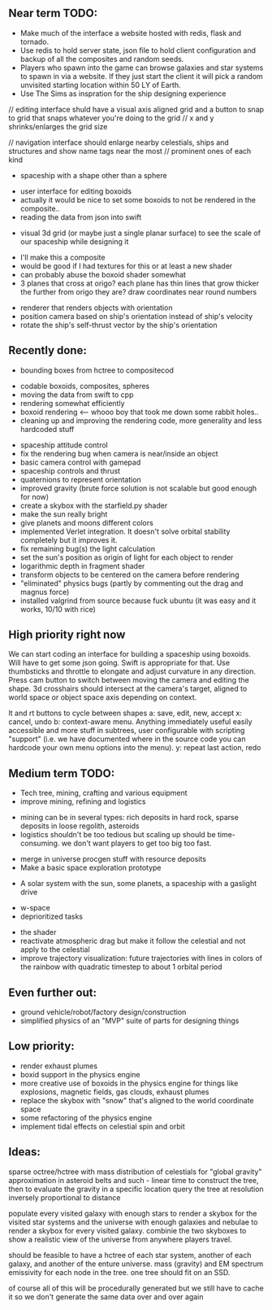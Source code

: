 ## Near term TODO:


* Make much of the interface a website hosted with redis, flask and tornado.
* Use redis to hold server state, json file to hold client configuration and backup of all the composites and random seeds.
* Players who spawn into the game can browse galaxies and star systems to spawn in via a website. If they just start
the client it will pick a random unvisited starting location within 50 LY of Earth.
* Use The Sims as inspration for the ship designing experience


// editing interface shuld have a visual axis aligned grid and a button to snap to grid that snaps whatever you're doing to the grid
// x and y shrinks/enlarges the grid size

// navigation interface should enlarge nearby celestials, ships and structures and show name tags near the most
// prominent ones of each kind

* spaceship with a shape other than a sphere
 - user interface for editing boxoids
 - actually it would be nice to set some boxoids to not be rendered in the composite..
 - reading the data from json into swift

* visual 3d grid (or maybe just a single planar surface) to see the scale of our spaceship while designing it
 - I'll make this a composite
 - would be good if I had textures for this or at least a new shader
 - can probably abuse the boxoid shader somewhat
 - 3 planes that cross at origo? each plane has thin lines that grow thicker the further from origo they are? draw coordinates near round numbers
* renderer that renders objects with orientation
* position camera based on ship's orientation instead of ship's velocity
* rotate the ship's self-thrust vector by the ship's orientation

## Recently done:

* bounding boxes from hctree to compositecod
 - codable boxoids, composites, spheres
 - moving the data from swift to cpp
 - rendering somewhat efficiently
 - boxoid rendering <-- whooo boy that took me down some rabbit holes..
 - cleaning up and improving the rendering code, more generality and less hardcoded stuff
* spaceship attitude control
* fix the rendering bug when camera is near/inside an object
* basic camera control with gamepad
* spaceship controls and thrust
* quaternions to represent orientation
* improved gravity (brute force solution is not scalable but good enough for now)
* create a skybox with the starfield.py shader
* make the sun really bright
* give planets and moons different colors
* implemented Verlet integration. It doesn't solve orbital stability completely but it improves it.
* fix remaining bug(s) the light calculation
* set the sun's position as origin of light for each object to render
* logarithmic depth in fragment shader
* transform objects to be centered on the camera before rendering
* "eliminated" physics bugs (partly by commenting out the drag and magnus force)
* installed valgrind from source because fuck ubuntu (it was easy and it works, 10/10 with rice)

## High priority right now

We can start coding an interface for building a spaceship using boxoids. Will have to get some json going. Swift is appropriate for that.
Use thumbsticks and throttle to elongate and adjust curvature in any direction.
Press cam button to switch between moving the camera and editing the shape.
3d crosshairs should intersect at the camera's target, aligned to world space or object space axis depending on context.

lt and rt buttons to cycle between shapes
a: save, edit, new, accept
x: cancel, undo
b: context-aware menu. Anything immediately useful easily accessible and more stuff in subtrees, user configurable with scripting "support" (i.e. we have documented where in the source code you can hardcode your own menu options into the menu).
y: repeat last action, redo


## Medium term TODO:

* Tech tree, mining, crafting and various equipment
* improve mining, refining and logistics
 - mining can be in several types: rich deposits in hard rock, sparse deposits in loose regolith, asteroids
 - logistics shouldn't be too tedious but scaling up should be time-consuming. we don't want players to get too big too fast.
* merge in universe procgen stuff with resource deposits
* Make a basic space exploration prototype
 - A solar system with the sun, some planets, a spaceship with a gaslight drive
* w-space
* deprioritized tasks
 - the shader
 - reactivate atmospheric drag but make it follow the celestial and not apply to the celestial
 - improve trajectory visualization: future trajectories with lines in colors of the rainbow with quadratic timestep to about 1 orbital period


## Even further out:

* ground vehicle/robot/factory design/construction
* simplified physics of an "MVP" suite of parts for designing things


## Low priority:

* render exhaust plumes
* boxid support in the physics engine
* more creative use of boxoids in the physics engine for things like explosions, magnetic fields, gas clouds, exhaust plumes
* replace the skybox with "snow" that's aligned to the world coordinate space
* some refactoring of the physics engine
* implement tidal effects on celestial spin and orbit


## Ideas:

sparse octree/hctree with mass distribution of celestials for "global gravity" approximation in asteroid belts and such - linear time to construct the tree, then to evaluate the gravity in a specific location query the tree at resolution inversely proportional to distance

populate every visited galaxy with enough stars to render a skybox for the visited star systems and the universe with enough galaxies and nebulae to render a skybox for every visited galaxy. combinie the two skyboxes to show a realistic view of the universe from anywhere players travel.

should be feasible to have a hctree of each star system, another of each galaxy, and another of the enture universe. mass (gravity) and EM spectrum emissivity for each node in the tree. one tree should fit on an SSD.

of course all of this will be procedurally generated but we still have to cache it so we don't generate the same data over and over again


